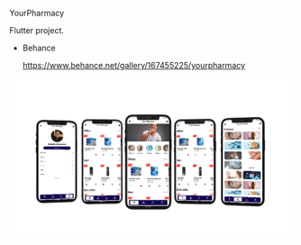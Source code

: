  YourPharmacy

 Flutter project.

* Behance </p>https://www.behance.net/gallery/167455225/yourpharmacy

<img align="center" alt="Coding" src="https://github.com/Mostafa-jebriel/yourpharmacy/blob/master/vvpng-PhotoRoom.png-PhotoRoom.png"> </p> </p>

